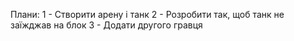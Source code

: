 Плани:
  1 - Створити арену і танк
  2 - Розробити так, щоб танк не заїжджав на блок
  3 - Додати другого гравця
